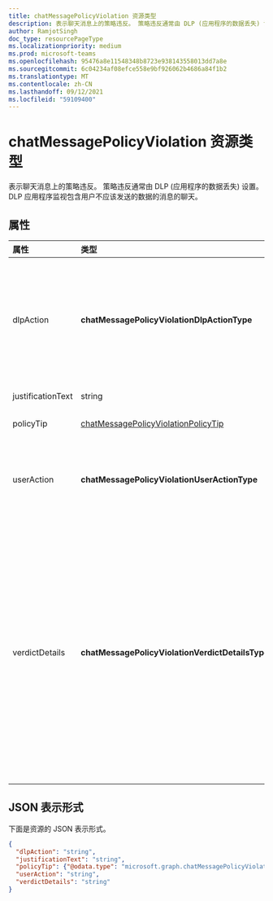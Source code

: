 ```yaml
---
title: chatMessagePolicyViolation 资源类型
description: 表示聊天消息上的策略违反。 策略违反通常由 DLP (应用程序的数据丢失) 设置。
author: RamjotSingh
doc_type: resourcePageType
ms.localizationpriority: medium
ms.prod: microsoft-teams
ms.openlocfilehash: 95476a8e11548348b8723e938143558013dd7a8e
ms.sourcegitcommit: 6c04234af08efce558e9bf926062b4686a84f1b2
ms.translationtype: MT
ms.contentlocale: zh-CN
ms.lasthandoff: 09/12/2021
ms.locfileid: "59109400"
---
```

# <a name="chatmessagepolicyviolation-resource-type"></a>chatMessagePolicyViolation 资源类型

表示聊天消息上的策略违反。 策略违反通常由 DLP (应用程序的数据丢失) 设置。 DLP 应用程序监视包含用户不应该发送的数据的消息的聊天。

## <a name="properties"></a>属性

| 属性   | 类型 |说明|
|:---------------|:--------|:----------|
|dlpAction|**chatMessagePolicyViolationDlpActionType**|DLP 提供程序对包含敏感内容的邮件采取的操作。 支持的值为： <li>无</li><li>NotifySender -- 通知发件人违反，但允许读者阅读邮件。</li><li>BlockAccess -- 阻止读者阅读邮件。</li><li>BlockAccessExternal -- 阻止组织外部的用户阅读邮件，同时允许组织内部的用户阅读邮件。</li>|
|justificationText|string|替代策略违反时邮件发件人提供的理由文本。|
|policyTip|[chatMessagePolicyViolationPolicyTip](chatmessagepolicyviolationpolicytip.md)|要向邮件发件人显示有关邮件被标记为违反的原因的信息。 |
|userAction|**chatMessagePolicyViolationUserActionType**|指示用户对 DLP 提供程序阻止的邮件采取的操作。 支持的值为： <li>无</li><li>Override</li><li>ReportFalsePositive</li>当 DLP 提供程序更新邮件以阻止敏感内容时，不需要 userAction。|
|verdictDetails|**chatMessagePolicyViolationVerdictDetailsType**|指示发件人为响应策略违反可能采取的操作。 支持的值为： <li>无</li><li>AllowFalsePositiveOverride -- 允许发件人在 DLP 应用及其规则中声明策略Violation 为错误，并允许读者在 dlpAction 隐藏邮件时再次查看邮件。</li><li>AllowOverrideWithoutJustification -- 允许发件人过度处理 DLP 冲突，并允许读者在 dlpAction 隐藏邮件时再次查看邮件，而无需提供这样做的说明。 </li><li>AllowOverrideWithJustification -- 允许发件人过度处理 DLP 冲突，并允许读者在 dlpAction 隐藏邮件后再次查看邮件，并提供这样做的说明。</li>AllowOverrideWithoutJustification 和 AllowOverrideWithJustification 相互排斥。|

## <a name="json-representation"></a>JSON 表示形式

下面是资源的 JSON 表示形式。

<!-- {
  "blockType": "resource",
  "optionalProperties": [
    "userAction",
    "justificationText"
  ],
  "@odata.type": "microsoft.graph.chatMessagePolicyViolation"
}-->

```json
{
  "dlpAction": "string",
  "justificationText": "string",
  "policyTip": {"@odata.type": "microsoft.graph.chatMessagePolicyViolationPolicyTip"},
  "userAction": "string",
  "verdictDetails": "string"
}
```

<!-- uuid: 8fcb5dbc-d5aa-4681-8e31-b001d5168d79
2015-10-25 14:57:30 UTC -->
<!-- {
  "type": "#page.annotation",
  "description": "chat message policy violation resource",
  "keywords": "",
  "section": "documentation",
  "tocPath": ""
}-->
